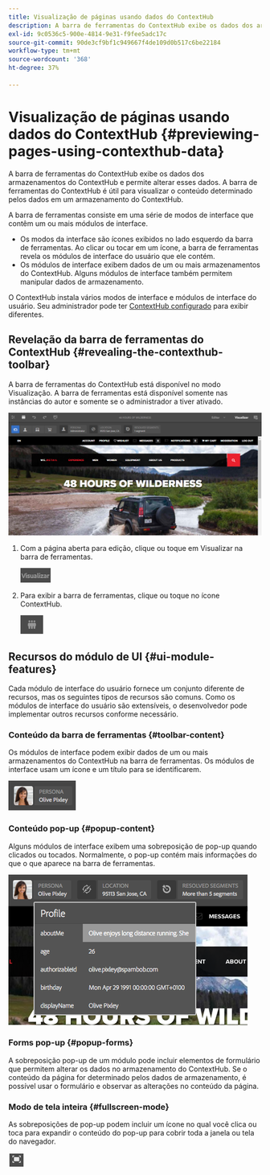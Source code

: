 ```yaml
---
title: Visualização de páginas usando dados do ContextHub
description: A barra de ferramentas do ContextHub exibe os dados dos armazenamentos do ContextHub, permite alterar esses dados e é útil para visualizar o conteúdo
exl-id: 9c0536c5-900e-4814-9e31-f9fee5adc17c
source-git-commit: 90de3cf9bf1c949667f4de109d0b517c6be22184
workflow-type: tm+mt
source-wordcount: '368'
ht-degree: 37%

---
```


# Visualização de páginas usando dados do ContextHub  {#previewing-pages-using-contexthub-data}

A barra de ferramentas do ContextHub exibe os dados dos armazenamentos do ContextHub e permite alterar esses dados. A barra de ferramentas do ContextHub é útil para visualizar o conteúdo determinado pelos dados em um armazenamento do ContextHub.

A barra de ferramentas consiste em uma série de modos de interface que contêm um ou mais módulos de interface.

* Os modos da interface são ícones exibidos no lado esquerdo da barra de ferramentas. Ao clicar ou tocar em um ícone, a barra de ferramentas revela os módulos de interface do usuário que ele contém.
* Os módulos de interface exibem dados de um ou mais armazenamentos do ContextHub. Alguns módulos de interface também permitem manipular dados de armazenamento.

O ContextHub instala vários modos de interface e módulos de interface do usuário. Seu administrador pode ter [ContextHub configurado](/help/implementing/developing/personalization/configuring-contexthub.md) para exibir diferentes.

## Revelação da barra de ferramentas do ContextHub {#revealing-the-contexthub-toolbar}

A barra de ferramentas do ContextHub está disponível no modo Visualização. A barra de ferramentas está disponível somente nas instâncias do autor e somente se o administrador a tiver ativado.

![A barra de ferramentas do ContextHub](/help/sites-cloud/authoring/assets/contexthub-toolbar.png)

1. Com a página aberta para edição, clique ou toque em Visualizar na barra de ferramentas.

   ![O botão Visualizar](/help/sites-cloud/authoring/assets/contexthub-preview-button.png)

1. Para exibir a barra de ferramentas, clique ou toque no ícone ContextHub.

   ![O botão ContextHub](/help/sites-cloud/authoring/assets/contexthub-button.png)

## Recursos do módulo de UI {#ui-module-features}

Cada módulo de interface do usuário fornece um conjunto diferente de recursos, mas os seguintes tipos de recursos são comuns. Como os módulos de interface do usuário são extensíveis, o desenvolvedor pode implementar outros recursos conforme necessário.

### Conteúdo da barra de ferramentas {#toolbar-content}

Os módulos de interface podem exibir dados de um ou mais armazenamentos do ContextHub na barra de ferramentas. Os módulos de interface usam um ícone e um título para se identificarem.

![Personas do ContextHub](/help/sites-cloud/authoring/assets/contexthub-persona-button.png)

### Conteúdo pop-up {#popup-content}

Alguns módulos de interface exibem uma sobreposição de pop-up quando clicados ou tocados. Normalmente, o pop-up contém mais informações do que o que aparece na barra de ferramentas.

![Informações de perfil do ContextHub](/help/sites-cloud/authoring/assets/contexthub-profile.png)

### Forms pop-up {#popup-forms}

A sobreposição pop-up de um módulo pode incluir elementos de formulário que permitem alterar os dados no armazenamento do ContextHub. Se o conteúdo da página for determinado pelos dados de armazenamento, é possível usar o formulário e observar as alterações no conteúdo da página.

### Modo de tela inteira {#fullscreen-mode}

As sobreposições de pop-up podem incluir um ícone no qual você clica ou toca para expandir o conteúdo do pop-up para cobrir toda a janela ou tela do navegador.

![Botão de tela cheia](/help/sites-cloud/authoring/assets/contexthub-fullscreen.png)
